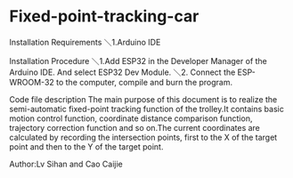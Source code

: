 # Fixed-point-tracking-car
Installation Requirements
＼1.Arduino IDE

Installation Procedure
＼1.Add ESP32 in the Developer Manager of the Arduino IDE. And select ESP32 Dev Module.
＼2. Connect the ESP-WROOM-32 to the computer, compile and burn the program.

Code file description
The main purpose of this document is to realize the semi-automatic fixed-point tracking function of the trolley.It contains basic motion control function, coordinate distance comparison function, trajectory correction function and so on.The current coordinates are calculated by recording the intersection points, first to the X of the target point and then to the Y of the target point.

Author:Lv Sihan and Cao Caijie

